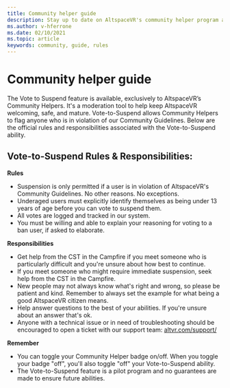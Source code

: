 ```yaml
---
title: Community helper guide
description: Stay up to date on AltspaceVR's community helper program and the vote-to-suspend feature.
ms.author: v-hferrone
ms.date: 02/10/2021
ms.topic: article
keywords: community, guide, rules
---
```


# Community helper guide

The Vote to Suspend feature is available, exclusively to AltspaceVR’s Community Helpers. It's a moderation tool to help keep AltspaceVR welcoming, safe, and mature. Vote-to-Suspend allows Community Helpers to flag anyone who is in violation of our Community Guidelines. Below are the official rules and responsibilities associated with the Vote-to-Suspend ability. 

## Vote-to-Suspend Rules & Responsibilities: 

**Rules** 

* Suspension is only permitted if a user is in violation of AltspaceVR's Community Guidelines. No other reasons. No exceptions.  
* Underaged users must explicitly identify themselves as being under 13 years of age before you can vote to suspend them. 
* All votes are logged and tracked in our system. 
* You must be willing and able to explain your reasoning for voting to a ban user, if asked to elaborate. 

**Responsibilities** 

* Get help from the CST in the Campfire if you meet someone who is particularly difficult and you're unsure about how best to continue.  
* If you meet someone who might require immediate suspension, seek help from the CST in the Campfire. 
* New people may not always know what's right and wrong, so please be patient and kind. Remember to always set the example for what being a good AltspaceVR citizen means. 
* Help answer questions to the best of your abilities. If you're unsure about an answer that's ok. 
* Anyone with a technical issue or in need of troubleshooting should be encouraged to open a ticket with our support team: [altvr.com/support/](https://help.altvr.com/hc/requests/new?ticket_form_id=114093998653)

**Remember** 

* You can toggle your Community Helper badge on/off. When you toggle your badge "off", you'll also toggle "off" your Vote-to-Suspend ability. 
* The Vote-to-Suspend feature is a pilot program and no guarantees are made to ensure future abilities. 